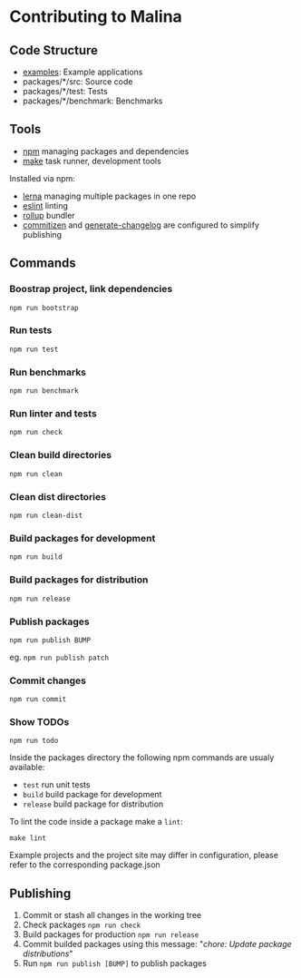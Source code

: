 # Contributing to Malina

## Code Structure

* [examples](https://github.com/vacavaca/malina/tree/master/examples): Example applications
* packages/*/src: Source code
* packages/*/test: Tests
* packages/*/benchmark: Benchmarks


## Tools

* [npm](https://docs.npmjs.com/about-npm/) managing packages and dependencies 
* [make](https://www.gnu.org/software/make/) task runner, development tools

Installed via npm:

* [lerna](https://lernajs.io/) managing multiple packages in one repo
* [eslint](https://eslint.org/) linting
* [rollup](https://rollupjs.org/) bundler
* [commitizen](https://npmjs.com/package/commitizen) and [generate-changelog](https://npmjs.com/package/generate-changelog) are configured to simplify publishing

## Commands

### Boostrap project, link dependencies

`npm run bootstrap`

### Run tests

`npm run test`

### Run benchmarks

`npm run benchmark`

### Run linter and tests

`npm run check`

### Clean build directories

`npm run clean`

### Clean dist directories

`npm run clean-dist`

### Build packages for development

`npm run build`

### Build packages for distribution

`npm run release`

### Publish packages

`npm run publish BUMP`

eg. `npm run publish patch`

### Commit changes

`npm run commit`

### Show TODOs

`npm run todo`


Inside the packages directory the following npm commands are usualy available:

* `test` run unit tests
* `build` build package for development
* `release` build package for distribution

To lint the code inside a package make a `lint`:

`make lint`

Example projects and the project site may differ in configuration, please refer to the corresponding package.json

## Publishing

1. Commit or stash all changes in the working tree
2. Check packages `npm run check`
3. Build packages for production `npm run release`
4. Commit builded packages using this message: "*chore: Update package distributions*"
5. Run `npm run publish [BUMP]` to publish packages 
